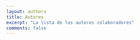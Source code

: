 ```yaml
---
layout: authors
title: Autores
excerpt: "La lista de los autores colaboradores"
comments: false
---
```

